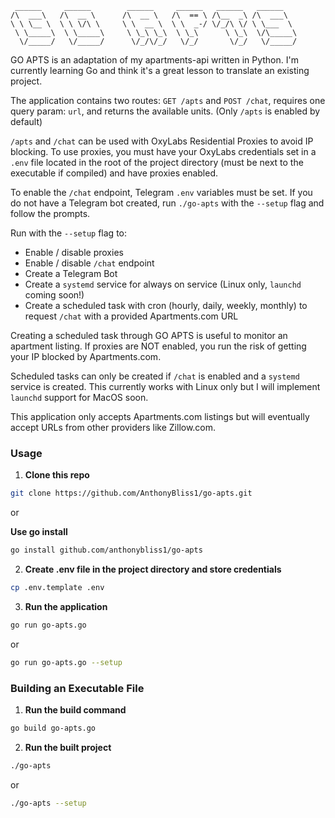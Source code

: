 ```
 ______     ______        ______     ______   ______   ______    
/\  ___\   /\  __ \      /\  __ \   /\  == \ /\__  _\ /\  ___\   
\ \ \__ \  \ \ \/\ \     \ \  __ \  \ \  _-/ \/_/\ \/ \ \___  \  
 \ \_____\  \ \_____\     \ \_\ \_\  \ \_\      \ \_\  \/\_____\ 
  \/_____/   \/_____/      \/_/\/_/   \/_/       \/_/   \/_____/

```

GO APTS is an adaptation of my apartments-api written in Python. I'm currently learning Go and think it's a great lesson to translate an existing project. 

The application contains two routes: `GET /apts` and `POST /chat`, requires one query param: `url`, and returns the available units. (Only `/apts` is enabled by default)

`/apts` and `/chat` can be used with OxyLabs Residential Proxies to avoid IP blocking. To use proxies, you must have your OxyLabs credentials set in a `.env` file located in the root of the project directory (must be next to the executable if compiled) and have proxies enabled.

To enable the `/chat` endpoint, Telegram `.env` variables must be set. If you do not have a Telegram bot created, run `./go-apts` with the `--setup` flag and follow the prompts.

Run with the `--setup` flag to:
  - Enable / disable proxies
  - Enable / disable `/chat` endpoint
  - Create a Telegram Bot
  - Create a `systemd` service for always on service (Linux only, `launchd` coming soon!)
  - Create a scheduled task with cron (hourly, daily, weekly, monthly) to request `/chat` with a provided Apartments.com URL

Creating a scheduled task through GO APTS is useful to monitor an apartment listing. If proxies are NOT enabled, you run the risk of getting your IP blocked by Apartments.com.

Scheduled tasks can only be created if `/chat` is enabled and a `systemd` service is created. This currently works with Linux only but I will implement `launchd` support for MacOS soon.

This application only accepts Apartments.com listings but will eventually accept URLs from other providers like Zillow.com.

### Usage

1. **Clone this repo**
```bash
git clone https://github.com/AnthonyBliss1/go-apts.git
```

or 

**Use go install**
```bash
go install github.com/anthonybliss1/go-apts
```

2. **Create .env file in the project directory and store credentials**
```bash
cp .env.template .env
```

3. **Run the application**
```bash
go run go-apts.go
```

or 

```bash
go run go-apts.go --setup
```

### Building an Executable File

1. **Run the build command**
```bash 
go build go-apts.go
```

2. **Run the built project**
```bash
./go-apts
```

or 

```bash
./go-apts --setup
```